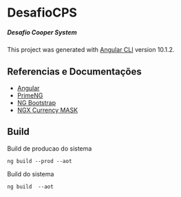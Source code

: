 # DesafioCPS

##### Desafio Cooper System


This project was generated with [Angular CLI](https://github.com/angular/angular-cli) version 10.1.2.

## Referencias e Documentações
- [Angular](https://angular.io/docs)
- [PrimeNG](https://primefaces.org/primeng/showcase/#/)
- [NG Bootstrap](https://ng-bootstrap.github.io/#/components/accordion/examples)
- [NGX Currency MASK](https://www.npmjs.com/package/ngx-currency)

## Build

Build de producao do sistema  
```
ng build --prod --aot
```

Build do sistema
```
ng build  --aot
```
